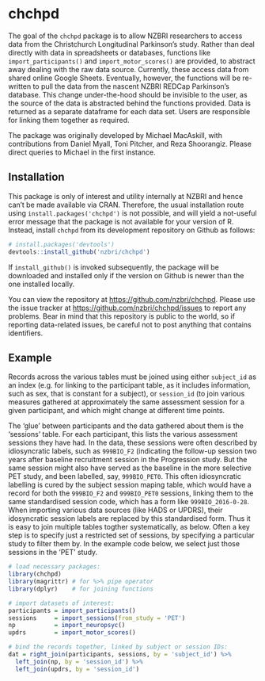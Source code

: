
<!-- README.md is generated from README.Rmd. Please edit that file -->

# chchpd

The goal of the `chchpd` package is to allow NZBRI researchers to access
data from the Christchurch Longitudinal Parkinson’s study. Rather than
deal directly with data in spreadsheets or databases, functions like
`import_participants()` and `import_motor_scores()` are provided, to
abstract away dealing with the raw data source. Currently, these access
data from shared online Google Sheets. Eventually, however, the
functions will be re-written to pull the data from the nascent NZBRI
REDCap Parkinson’s database. This change under-the-hood should be
invisible to the user, as the source of the data is abstracted behind
the functions provided. Data is returned as a separate dataframe for
each data set. Users are responsible for linking them together as
required.

The package was originally developed by Michael MacAskill, with
contributions from Daniel Myall, Toni Pitcher, and Reza Shoorangiz.
Please direct queries to Michael in the first instance.

## Installation

This package is only of interest and utility internally at NZBRI and
hence can’t be made available via CRAN. Therefore, the usual
installation route using `install.packages('chchpd')` is not possible,
and will yield a not-useful error message that the package is not
available for your version of R. Instead, install `chchpd` from its
development repository on Github as follows:

``` r
# install.packages('devtools')
devtools::install_github('nzbri/chchpd')
```

If `install_github()` is invoked subsequently, the package will be
downloaded and installed only if the version on Github is newer than the
one installed locally.

You can view the repository at <https://github.com/nzbri/chchpd>. Please
use the issue tracker at <https://github.com/nzbri/chchpd/issues> to
report any problems. Bear in mind that this repository is public to the
world, so if reporting data-related issues, be careful not to post
anything that contains identifiers.

## Example

Records across the various tables must be joined using either
`subject_id` as an index (e.g. for linking to the participant table, as
it includes information, such as sex, that is constant for a subject),
or `session_id` (to join various measures gathered at approximately the
same assessment session for a given participant, and which might change
at different time points.

The ‘glue’ between participants and the data gathered about them is the
‘sessions’ table. For each participant, this lists the various
assessment sessions they have had. In the data, these sessions were
often described by idiosyncratic labels, such as `999BIO_F2` (indicating
the follow-up session two years after baseline recruitment session in
the Progression study. But the same session might also have served as
the baseline in the more selective PET study, and been labelled, say,
`999BIO_PET0`. This often idiosyncratic labelling is cured by the
subject session maping table, which would have a record for both the
`999BIO_F2` and `999BIO_PET0` sessions, linking them to the same
standardised session code, which has a form like `999BIO_2016-0-28`.
When importing various data sources (like HADS or UPDRS), their
idosyncratic session labels are replaced by this standardised form. Thus
it is easy to join multiple tables togther systematically, as below.
Often a key step is to specify just a restricted set of sessions, by
specifying a particular study to filter them by. In the example code
below, we select just those sessions in the ‘PET’ study.

``` r
# load necessary packages:
library(chchpd)
library(magrittr) # for %>% pipe operator
library(dplyr)    # for joining functions

# import datasets of interest:
participants = import_participants()
sessions     = import_sessions(from_study = 'PET')
np           = import_neuropsyc()
updrs        = import_motor_scores()

# bind the records together, linked by subject or session IDs:
dat = right_join(participants, sessions, by = 'subject_id') %>% 
  left_join(np, by = 'session_id') %>% 
  left_join(updrs, by = 'session_id')
```

